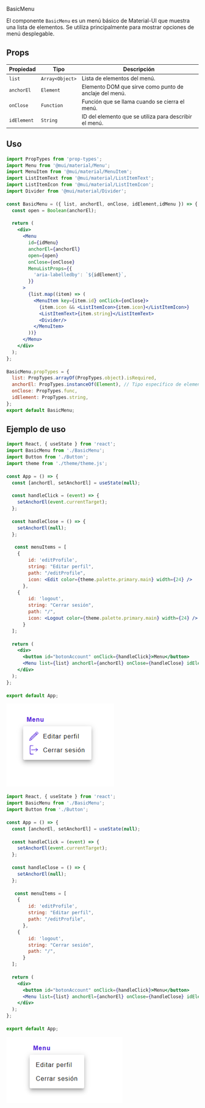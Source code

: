  BasicMenu

El componente `BasicMenu` es un menú básico de Material-UI que muestra una lista de elementos. Se utiliza principalmente para mostrar opciones de menú desplegable.

## Props

| Propiedad   | Tipo                              | Descripción                                              |
|-------------|-----------------------------------|----------------------------------------------------------|
| `list`      | `Array<Object>`                   | Lista de elementos del menú.                             |
| `anchorEl`  | `Element`                         | Elemento DOM que sirve como punto de anclaje del menú.   |
| `onClose`   | `Function`                        | Función que se llama cuando se cierra el menú.           |
| `idElement` | `String`                          | ID del elemento que se utiliza para describir el menú.   |

## Uso

```jsx
import PropTypes from 'prop-types';
import Menu from '@mui/material/Menu';
import MenuItem from '@mui/material/MenuItem';
import ListItemText from '@mui/material/ListItemText';
import ListItemIcon from '@mui/material/ListItemIcon';
import Divider from '@mui/material/Divider';

const BasicMenu = ({ list, anchorEl, onClose, idElement,idMenu }) => {
  const open = Boolean(anchorEl);

  return (
    <div>
      <Menu
        id={idMenu}
        anchorEl={anchorEl}
        open={open}
        onClose={onClose}
        MenuListProps={{
          'aria-labelledby': `${idElement}`,
        }}
      >
        {list.map((item) => (
          <MenuItem key={item.id} onClick={onClose}>
            {item.icon && <ListItemIcon>{item.icon}</ListItemIcon>}
            <ListItemText>{item.string}</ListItemText>
            <Divider/>
          </MenuItem>
        ))}
      </Menu>
    </div>
  );
};

BasicMenu.propTypes = {
  list: PropTypes.arrayOf(PropTypes.object).isRequired,
  anchorEl: PropTypes.instanceOf(Element), // Tipo específico de elemento DOM
  onClose: PropTypes.func,
  idElement: PropTypes.string,
};
export default BasicMenu;

```

## Ejemplo de uso

```jsx
import React, { useState } from 'react';
import BasicMenu from './BasicMenu';
import Button from './Button';
import theme from './theme/theme.js';

const App = () => {
  const [anchorEl, setAnchorEl] = useState(null);

  const handleClick = (event) => {
    setAnchorEl(event.currentTarget);
  };

  const handleClose = () => {
    setAnchorEl(null);
  };

   const menuItems = [
    {
        id: 'editProfile',
        string: "Editar perfil",
        path: "/editProfile", 
        icon: <Edit color={theme.palette.primary.main} width={24} />
      },
    { 
        id: 'logout',
        string: "Cerrar sesión",
        path: "/",
        icon: <Logout color={theme.palette.primary.main} width={24} />
      }
  ];

  return (
    <div>
      <button id="botonAccount" onClick={handleClick}>Menu</button>
      <Menu list={list} anchorEl={anchorEl} onClose={handleClose} idElement={"botonAccount"} idMenu={"menuAccount"}/>
    </div>
  );
};

export default App;
```

![MenuConIconos](../../../assets/images/doc/MenuWithIcons.png)

```jsx
import React, { useState } from 'react';
import BasicMenu from './BasicMenu';
import Button from './Button';

const App = () => {
  const [anchorEl, setAnchorEl] = useState(null);

  const handleClick = (event) => {
    setAnchorEl(event.currentTarget);
  };

  const handleClose = () => {
    setAnchorEl(null);
  };

   const menuItems = [
    {
        id: 'editProfile',
        string: "Editar perfil",
        path: "/editProfile", 
      },
    { 
        id: 'logout',
        string: "Cerrar sesión",
        path: "/",
      }
  ];

  return (
    <div>
      <button id="botonAccount" onClick={handleClick}>Menu</button>
      <Menu list={list} anchorEl={anchorEl} onClose={handleClose} idElement={"botonAccount"} idMenu={"menuAccount"}/>
    </div>
  );
};

export default App;
```

![MenuSinIconos](../../../assets/images/doc/MenuWithoutIcons.png)
